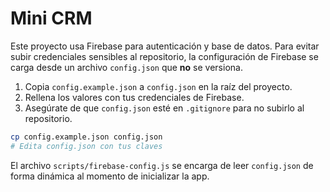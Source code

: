 # Mini CRM

Este proyecto usa Firebase para autenticación y base de datos. Para evitar subir credenciales sensibles al repositorio, la configuración de Firebase se carga desde un archivo `config.json` que **no** se versiona.

1. Copia `config.example.json` a `config.json` en la raíz del proyecto.
2. Rellena los valores con tus credenciales de Firebase.
3. Asegúrate de que `config.json` esté en `.gitignore` para no subirlo al repositorio.

```bash
cp config.example.json config.json
# Edita config.json con tus claves
```

El archivo `scripts/firebase-config.js` se encarga de leer `config.json` de forma dinámica al momento de inicializar la app.

